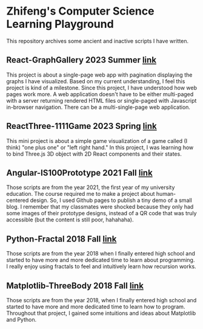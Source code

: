 # Zhifeng's Computer Science Learning Playground

This repository archives some ancient and inactive scripts I have written.

## React-GraphGallery 2023 Summer [link](Toys/React-GraphGallery/)

This project is about a single-page web app with pagination displaying the graphs I have visualized. Based on my current understanding, I feel this project is kind of a milestone. Since this project, I have understood how web pages work more. A web application doesn't have to be either multi-paged with a server returning rendered HTML files or single-paged with Javascript in-browser navigation. There can be a multi-single-page web application.

## ReactThree-1111Game 2023 Spring [link](Toys/ReactThree-1111Game)

This mini project is about a simple game visualization of a game called (I think) "one plus one" or "left right hand." In this project, I was learning how to bind Three.js 3D object with 2D React components and their states.

## Angular-IS100Prototype 2021 Fall [link](Toys/Angular-IS100Prototype)

Those scripts are from the year 2021, the first year of my university education. The course required me to make a project about human-centered design. So, I used Github pages to publish a tiny demo of a small blog. I remember that my classmates were shocked because they only had some images of their prototype designs, instead of a QR code that was truly accessible (but the content is still poor, hahahaha).

## Python-Fractal 2018 Fall [link](Toys/Python-Fractal)

Those scripts are from the year 2018 when I finally entered high school and started to have more and more dedicated time to learn about programming. I really enjoy using fractals to feel and intuitively learn how recursion works.

## Matplotlib-ThreeBody 2018 Fall [link](Toys/Matplotlib-ThreeBody)

Those scripts are from the year 2018, when I finally entered high school and started to have more and more dedicated time to learn how to program. Throughout that project, I gained some intuitions and ideas about Matplotlib and Python.
